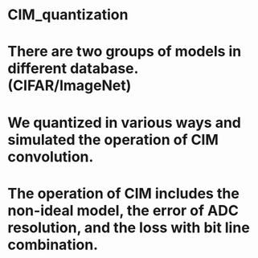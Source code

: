 # CIM_quantization
# There are two groups of models in different database. (CIFAR/ImageNet)
# We quantized in various ways and simulated the operation of CIM convolution.
# The operation of CIM includes the non-ideal model, the error of ADC resolution, and the loss with bit line combination.
